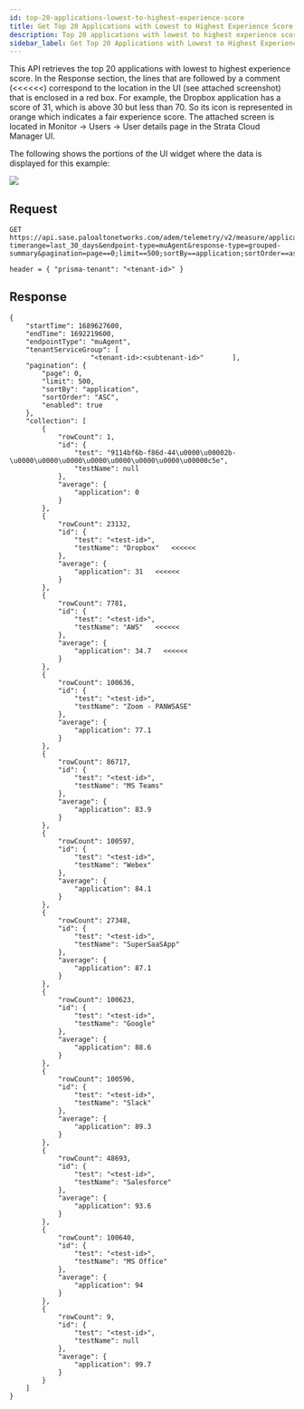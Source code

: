 ```yaml
---
id: top-20-applications-lowest-to-highest-experience-score
title: Get Top 20 Applications with Lowest to Highest Experience Score
description: Top 20 applications with lowest to highest experience score
sidebar_label: Get Top 20 Applications with Lowest to Highest Experience Score
---
```


This API retrieves the top 20 applications with lowest to highest experience score. In the Response section, the lines that are followed by a comment (<<<<<<) correspond to the location in the UI (see attached screenshot) that is enclosed in a red box. For example, the Dropbox application has a score of 31, which is above 30 but less than 70. So its icon is represented in orange which indicates a fair experience score.
The attached screen is located in Monitor -> Users -> User details page in the Strata Cloud Manager UI.

The following shows the portions of the UI widget where the data is displayed for this example:

![](/sase/img/adem/DOCS-3758-top-20-apps-with-lowest-to-highest-experience-score.png)


## Request

    GET https://api.sase.paloaltonetworks.com/adem/telemetry/v2/measure/application/score?timerange=last_30_days&endpoint-type=muAgent&response-type=grouped-summary&pagination=page==0;limit==500;sortBy==application;sortOrder==asc&group=en.testName,en.test
     
    header = { "prisma-tenant": "<tenant-id>" }


## Response

    {
        "startTime": 1689627600,
        "endTime": 1692219600,
        "endpointType": "muAgent",
        "tenantServiceGroup": [
                        "<tenant-id>:<subtenant-id>"       ],
        "pagination": {
            "page": 0,
            "limit": 500,
            "sortBy": "application",
            "sortOrder": "ASC",
            "enabled": true
        },
        "collection": [
            {
                "rowCount": 1,
                "id": {
                    "test": "9114bf6b-f86d-44\u0000\u00002b-\u0000\u0000\u0000\u0000\u0000\u0000\u0000\u00000c5e",
                    "testName": null
                },
                "average": {
                    "application": 0
                }
            },
            {
                "rowCount": 23132,
                "id": {
                    "test": "<test-id>",
                    "testName": "Dropbox"   <<<<<<
                },
                "average": {
                    "application": 31   <<<<<<
                }
            },
            {
                "rowCount": 7781,
                "id": {
                    "test": "<test-id>",
                    "testName": "AWS"   <<<<<<
                },
                "average": {
                    "application": 34.7   <<<<<<
                }
            },
            {
                "rowCount": 100636,
                "id": {
                    "test": "<test-id>",
                    "testName": "Zoom - PANWSASE"
                },
                "average": {
                    "application": 77.1
                }
            },
            {
                "rowCount": 86717,
                "id": {
                    "test": "<test-id>",
                    "testName": "MS Teams"
                },
                "average": {
                    "application": 83.9
                }
            },
            {
                "rowCount": 100597,
                "id": {
                    "test": "<test-id>",
                    "testName": "Webex"
                },
                "average": {
                    "application": 84.1
                }
            },
            {
                "rowCount": 27348,
                "id": {
                    "test": "<test-id>",
                    "testName": "SuperSaaSApp"
                },
                "average": {
                    "application": 87.1
                }
            },
            {
                "rowCount": 100623,
                "id": {
                    "test": "<test-id>",
                    "testName": "Google"
                },
                "average": {
                    "application": 88.6
                }
            },
            {
                "rowCount": 100596,
                "id": {
                    "test": "<test-id>",
                    "testName": "Slack"
                },
                "average": {
                    "application": 89.3
                }
            },
            {
                "rowCount": 48693,
                "id": {
                    "test": "<test-id>",
                    "testName": "Salesforce"
                },
                "average": {
                    "application": 93.6
                }
            },
            {
                "rowCount": 100640,
                "id": {
                    "test": "<test-id>",
                    "testName": "MS Office"
                },
                "average": {
                    "application": 94
                }
            },
            {
                "rowCount": 9,
                "id": {
                    "test": "<test-id>",
                    "testName": null
                },
                "average": {
                    "application": 99.7
                }
            }
        ]
    }

